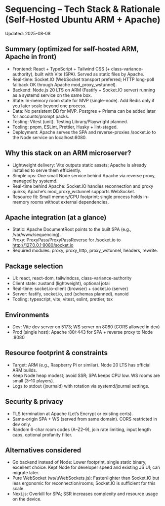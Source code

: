 # Sequencing – Tech Stack & Rationale (Self‑Hosted Ubuntu ARM + Apache)

Updated: 2025-08-08

## Summary (optimized for self-hosted ARM, Apache in front)
- Frontend: React + TypeScript + Tailwind CSS (+ class-variance-authority), built with Vite (SPA). Served as static files by Apache.
- Real-time: Socket.IO (WebSocket transport preferred; HTTP long-poll fallback OK through Apache mod_proxy_wstunnel).
- Backend: Node.js 20 LTS on ARM (Fastify + Socket.IO server) running as a systemd service on the same box.
- State: In-memory room state for MVP (single-node). Add Redis only if you later scale beyond one process.
- Data: No persistent DB for MVP. Postgres + Prisma can be added later for accounts/prompt packs.
- Testing: Vitest (unit). Testing Library/Playwright planned.
- Tooling: pnpm, ESLint, Prettier, Husky + lint-staged.
- Deployment: Apache serves the SPA and reverse-proxies /socket.io to the Node service on localhost:8080.

## Why this stack on an ARM microserver?
- Lightweight delivery: Vite outputs static assets; Apache is already installed to serve them efficiently.
- Simple ops: One small Node service behind Apache via reverse proxy, managed by systemd.
- Real-time behind Apache: Socket.IO handles reconnection and proxy quirks; Apache’s mod_proxy_wstunnel supports WebSocket.
- Resource fit: Small memory/CPU footprint; single process holds in-memory rooms without external dependencies.

## Apache integration (at a glance)
- Static: Apache DocumentRoot points to the built SPA (e.g., /var/www/sequencing).
- Proxy: ProxyPass/ProxyPassReverse for /socket.io to http://127.0.0.1:8080/socket.io
- Required modules: proxy, proxy_http, proxy_wstunnel, headers, rewrite.

## Package selection
- UI: react, react-dom, tailwindcss, class-variance-authority
- Client state: zustand (lightweight), optional jotai
- Real-time: socket.io-client (browser) + socket.io (server)
- Server: fastify, socket.io, zod (schemas planned), nanoid
- Tooling: typescript, vite, vitest, eslint, prettier, tsx

## Environments
- Dev: Vite dev server on 5173; WS server on 8080 (CORS allowed in dev)
- Prod (single host): Apache :80/:443 for SPA + reverse proxy to Node :8080

## Resource footprint & constraints
- Target: ARM (e.g., Raspberry Pi or similar). Node 20 LTS has official ARM builds.
- Keep Node heap modest; avoid SSR; SPA keeps CPU low. WS rooms are small (3–10 players).
- Logs to stdout (journald) with rotation via systemd/journal settings.

## Security & privacy
- TLS termination at Apache (Let’s Encrypt or existing certs).
- Same-origin SPA + WS (served from same domain). CORS restricted in dev only.
- Random 6-char room codes (A–Z2–9), join rate limiting, input length caps, optional profanity filter.

## Alternatives considered
- Go backend instead of Node: Lower footprint, single static binary, excellent choice. Kept Node for developer speed and existing JS UI; can migrate later.
- Pure WebSocket (ws/uWebSockets.js): Faster/lighter than Socket.IO but less ergonomic for reconnection/rooms; Socket.IO is sufficient for this scale.
- Next.js: Overkill for SPA; SSR increases complexity and resource usage on the device.
